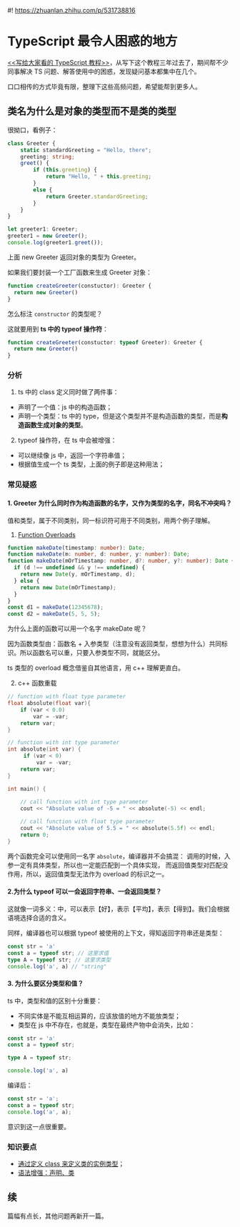 #! https://zhuanlan.zhihu.com/p/531738816
# TypeScript 最令人困惑的地方

[<<写给大家看的 TypeScript 教程>>](https://xiaoshude.github.io/typescript-tutorial/)，从写下这个教程三年过去了，期间帮不少同事解决 TS 问题、解答使用中的困惑，发现疑问基本都集中在几个。

口口相传的方式毕竟有限，整理下这些高频问题，希望能帮到更多人。

## 类名为什么是对象的类型而不是类的类型

很拗口，看例子：

```ts
class Greeter {
    static standardGreeting = "Hello, there";
    greeting: string;
    greet() {
        if (this.greeting) {
            return "Hello, " + this.greeting;
        }
        else {
            return Greeter.standardGreeting;
        }
    }
}

let greeter1: Greeter;
greeter1 = new Greeter();
console.log(greeter1.greet());
```

上面 new Greeter 返回对象的类型为 Greeter。

如果我们要封装一个工厂函数来生成 Greeter 对象：

```ts
function createGreeter(constuctor): Greeter {
  return new Greeter()
}
```

怎么标注 `constructor` 的类型呢？

这就要用到 **ts 中的 typeof 操作符**：

```ts
function createGreeter(constuctor: typeof Greeter): Greeter {
  return new Greeter()
}
```

### 分析

1. ts 中的 class 定义同时做了两件事：

- 声明了一个值：js 中的构造函数；
- 声明一个类型：ts 中的 type，但是这个类型并不是构造函数的类型，而是**构造函数生成对象的类型**。

2. typeof 操作符，在 ts 中会被增强：

- 可以继续像 js 中，返回一个字符串值；
- 根据值生成一个 ts 类型，上面的例子即是这种用法；


### 常见疑惑

#### 1. Greeter 为什么同时作为构造函数的名字，又作为类型的名字，同名不冲突吗？

值和类型，属于不同类别，同一标识符可用于不同类别，用两个例子理解。

1. [Function Overloads](https://www.typescriptlang.org/docs/handbook/2/functions.html#function-overloads)

```ts
function makeDate(timestamp: number): Date;
function makeDate(m: number, d: number, y: number): Date;
function makeDate(mOrTimestamp: number, d?: number, y?: number): Date {
  if (d !== undefined && y !== undefined) {
    return new Date(y, mOrTimestamp, d);
  } else {
    return new Date(mOrTimestamp);
  }
}
const d1 = makeDate(12345678);
const d2 = makeDate(5, 5, 5);
```

为什么上面的函数可以用一个名字 makeDate 呢？

因为函数类型由：函数名 + 入参类型（注意没有返回类型，想想为什么）共同标识。所以函数名可以重，只要入参类型不同，就能区分。

ts 类型的 overload 概念借鉴自其他语言，用 c++ 理解更直白。

2. c++ 函数重载

```c++
// function with float type parameter
float absolute(float var){
    if (var < 0.0)
        var = -var;
    return var;
}

// function with int type parameter
int absolute(int var) {
     if (var < 0)
         var = -var;
    return var;
}

int main() {
    
    // call function with int type parameter
    cout << "Absolute value of -5 = " << absolute(-5) << endl;

    // call function with float type parameter
    cout << "Absolute value of 5.5 = " << absolute(5.5f) << endl;
    return 0;
}
```

两个函数完全可以使用同一名字 `absolute`，编译器并不会搞混：
调用的时候，入参一定有具体类型，所以也一定能匹配到一个具体实现，
而返回值类型对匹配没作用，所以，返回值类型无法作为 overload 的标识之一。

#### 2.为什么 typeof 可以一会返回字符串、一会返回类型？

这就像一词多义：中，可以表示【好】，表示【平均】，表示【得到】。我们会根据语境选择合适的含义。

同样，编译器也可以根据 typeof 被使用的上下文，得知返回字符串还是类型：

```ts
const str = 'a'
const a = typeof str; // 这里求值
type A = typeof str; // 这里求类型
console.log('a', a) // "string" 
```

#### 3. 为什么要区分类型和值？

ts 中，类型和值的区别十分重要：

- 不同实体是不能互相运算的，应该放值的地方不能放类型；
- 类型在 js 中不存在，也就是，类型在最终产物中会消失，比如：

```ts
const str = 'a'
const a = typeof str;

type A = typeof str;

console.log('a', a)
```

编译后：

```js
const str = 'a';
const a = typeof str;
console.log('a', a);
```

意识到这一点很重要。

### 知识要点

- [通过定义 class 来定义类的实例类型](https://xiaoshude.github.io/typescript-tutorial/basic/type.html)；
- [语法增强：声明、类](https://xiaoshude.github.io/typescript-tutorial/basic/syntax-enhance.html)

## 续

篇幅有点长，其他问题再新开一篇。
